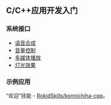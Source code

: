 ## C/C++应用开发入门

### 系统接口

- [语音合成](cplusplus/tts.md)
- [音量控制](cplusplus/volume_ctrl.md)
- [多媒体播放](cplusplus/mediaplayer.md)
- [灯光效果](cplusplus/lumenflinger.md)

### 示例应用

“欢迎”技能 - [RokidSkills/konnichiha-cpp](https://github.com/RokidSkills/konnichiha-cpp)。
